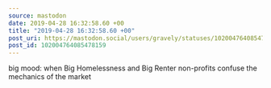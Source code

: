 ```yaml
---
source: mastodon
date: 2019-04-28 16:32:58.60 +00
title: "2019-04-28 16:32:58.60 +00"
post_uri: https://mastodon.social/users/gravely/statuses/102004764085478159
post_id: 102004764085478159
---
```

big mood: when Big Homelessness and Big Renter non-profits confuse the mechanics of the market


